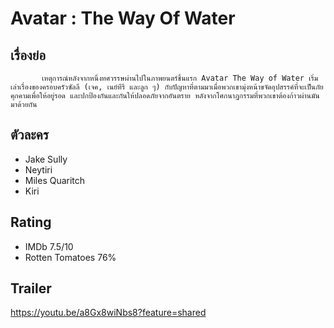 # Avatar : The Way Of Water

## เรื่องย่อ
           เหตุการณ์หลังจากหนึ่งทศวรรษผ่านไปในภาพยนตร์ชิ้นแรก Avatar The Way of Water เริ่มเล่าเรื่องของครอบครัวซัลลี (เจค, เนย์ทีรี และลูก ๆ) กับปัญหาที่ตามมาเมื่อพวกเขามุ่งหน้าขจัดอุปสรรค์ที่จะเป็นภัยคุกคามเพื่อให้อยู่รอด และปกป้องกันและกันให้ปลอดภัยจากอันตราย หลังจากโศกนาฎกรรมที่พวกเขาต้องก้าวผ่านมันมาด้วยกัน

## ตัวละคร
- Jake Sully
- Neytiri
- Miles Quaritch
- Kiri

## Rating
- IMDb 7.5/10
- Rotten Tomatoes 76%

## Trailer
https://youtu.be/a8Gx8wiNbs8?feature=shared